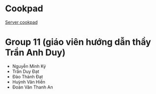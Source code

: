 # Cookpad
[Server cookpad](https://github.com/Heovang097/Cookpad-Server)
# Group 11 (giáo viên hướng dẫn thầy Trần Anh Duy)
- Nguyễn Minh Ký
- Trần Duy Đạt
- Đào Thành Đạt
- Huỳnh Văn Hiền
- Đoàn Văn Thanh An
